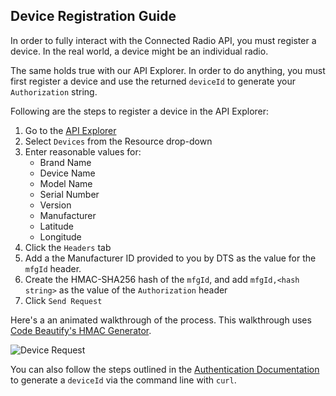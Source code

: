## Device Registration Guide 

In order to fully interact with the Connected Radio API, you must register a device. In the real world, a device might be an individual radio. 

The same holds true with our API Explorer. In order to do anything, you must first register a device and use the returned `deviceId` to generate your `Authorization` string.

Following are the steps to register a device in the API Explorer:

1. Go to the [API Explorer](https://developer.conrad.ibapis.com/api-explorer)
2. Select `Devices` from the Resource drop-down
3. Enter reasonable values for:
   - Brand Name
   - Device Name
   - Model Name
   - Serial Number
   - Version
   - Manufacturer
   - Latitude
   - Longitude
4. Click the `Headers` tab
5. Add a the Manufacturer ID provided to you by DTS as the value for the `mfgId` header.
6. Create the HMAC-SHA256 hash of the `mfgId`, and add `mfgId,<hash string>` as the value of the `Authorization` header
7. Click `Send Request`

Here's a an animated walkthrough of the process. This walkthrough uses [Code Beautify's HMAC Generator](http://codebeautify.org/hmac-generator).

![Device Request](https://d16co4vs2i1241.cloudfront.net/uploads/tutorial_image/file/682977402162251499/d30d9ccf6efb95055711b92ae89b95a5332101d4a707c57019fde769a4effb43/column_sized_Device-Request.gif)

You can also follow the steps outlined in the [Authentication Documentation](https://developer.conrad.ibapis.com/docs/versions/1.1.3/authentication) to generate a `deviceId` via the command line with `curl`.


